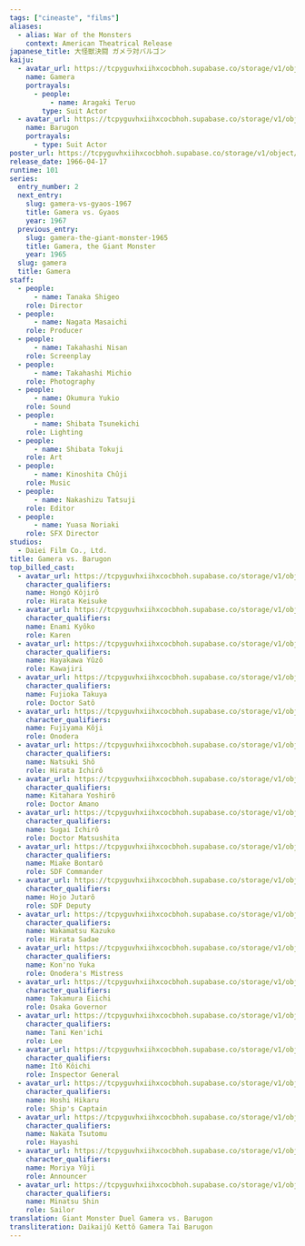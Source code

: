 ```yaml
---
tags: ["cineaste", "films"]
aliases:
  - alias: War of the Monsters
    context: American Theatrical Release
japanese_title: 大怪獣決闘 ガメラ対バルゴン
kaiju:
  - avatar_url: https://tcpyguvhxiihxcocbhoh.supabase.co/storage/v1/object/public/godzilla-cineaste-public/content/films/gamera-vs-barugon-1966/kaiju-avatars/teruo-aragaki-0.jpg?t=2023-09-01T02%3A50%3A32.132Z
    name: Gamera
    portrayals:
      - people:
          - name: Aragaki Teruo
        type: Suit Actor
  - avatar_url: https://tcpyguvhxiihxcocbhoh.supabase.co/storage/v1/object/public/godzilla-cineaste-public/content/films/gamera-vs-barugon-1966/kaiju-avatars/02361.jpg?t=2023-09-17T17%3A33%3A15.877Z
    name: Barugon
    portrayals:
      - type: Suit Actor
poster_url: https://tcpyguvhxiihxcocbhoh.supabase.co/storage/v1/object/public/godzilla-cineaste-public/content/films/gamera-vs-barugon-1966/posters/gamera-vs-barugon-1966.jpg
release_date: 1966-04-17
runtime: 101
series:
  entry_number: 2
  next_entry:
    slug: gamera-vs-gyaos-1967
    title: Gamera vs. Gyaos
    year: 1967
  previous_entry:
    slug: gamera-the-giant-monster-1965
    title: Gamera, the Giant Monster
    year: 1965
  slug: gamera
  title: Gamera
staff:
  - people:
      - name: Tanaka Shigeo
    role: Director
  - people:
      - name: Nagata Masaichi
    role: Producer
  - people:
      - name: Takahashi Nisan
    role: Screenplay
  - people:
      - name: Takahashi Michio
    role: Photography
  - people:
      - name: Okumura Yukio
    role: Sound
  - people:
      - name: Shibata Tsunekichi
    role: Lighting
  - people:
      - name: Shibata Tokuji
    role: Art
  - people:
      - name: Kinoshita Chûji
    role: Music
  - people:
      - name: Nakashizu Tatsuji
    role: Editor
  - people:
      - name: Yuasa Noriaki
    role: SFX Director
studios:
  - Daiei Film Co., Ltd.
title: Gamera vs. Barugon
top_billed_cast:
  - avatar_url: https://tcpyguvhxiihxcocbhoh.supabase.co/storage/v1/object/public/godzilla-cineaste-public/content/films/gamera-vs-barugon-1966/cast-avatars/kojiro-hongo-0.jpg
    character_qualifiers:
    name: Hongô Kôjirô
    role: Hirata Keisuke
  - avatar_url: https://tcpyguvhxiihxcocbhoh.supabase.co/storage/v1/object/public/godzilla-cineaste-public/content/films/gamera-vs-barugon-1966/cast-avatars/kyoko-enami-0.jpg
    character_qualifiers:
    name: Enami Kyôko
    role: Karen
  - avatar_url: https://tcpyguvhxiihxcocbhoh.supabase.co/storage/v1/object/public/godzilla-cineaste-public/content/films/gamera-vs-barugon-1966/cast-avatars/yuzo-hayakawa-0.jpg
    character_qualifiers:
    name: Hayakawa Yûzô
    role: Kawajiri
  - avatar_url: https://tcpyguvhxiihxcocbhoh.supabase.co/storage/v1/object/public/godzilla-cineaste-public/content/films/gamera-vs-barugon-1966/cast-avatars/takuya-fujioka-0.jpg
    character_qualifiers:
    name: Fujioka Takuya
    role: Doctor Satô
  - avatar_url: https://tcpyguvhxiihxcocbhoh.supabase.co/storage/v1/object/public/godzilla-cineaste-public/content/films/gamera-vs-barugon-1966/cast-avatars/koji-fujiyama-0.jpg
    character_qualifiers:
    name: Fujiyama Kôji
    role: Onodera
  - avatar_url: https://tcpyguvhxiihxcocbhoh.supabase.co/storage/v1/object/public/godzilla-cineaste-public/content/films/gamera-vs-barugon-1966/cast-avatars/sho-natsuki-0.jpg
    character_qualifiers:
    name: Natsuki Shô
    role: Hirata Ichirô
  - avatar_url: https://tcpyguvhxiihxcocbhoh.supabase.co/storage/v1/object/public/godzilla-cineaste-public/content/films/gamera-vs-barugon-1966/cast-avatars/yoshiro-kitahara-0.jpg
    character_qualifiers:
    name: Kitahara Yoshirô
    role: Doctor Amano
  - avatar_url: https://tcpyguvhxiihxcocbhoh.supabase.co/storage/v1/object/public/godzilla-cineaste-public/content/films/gamera-vs-barugon-1966/cast-avatars/ichiro-sugai-0.jpg
    character_qualifiers:
    name: Sugai Ichirô
    role: Doctor Matsushita
  - avatar_url: https://tcpyguvhxiihxcocbhoh.supabase.co/storage/v1/object/public/godzilla-cineaste-public/content/films/gamera-vs-barugon-1966/cast-avatars/bontaro-miake-0.jpg
    character_qualifiers:
    name: Miake Bontarô
    role: SDF Commander
  - avatar_url: https://tcpyguvhxiihxcocbhoh.supabase.co/storage/v1/object/public/godzilla-cineaste-public/content/films/gamera-vs-barugon-1966/cast-avatars/jutaro-hojo-0.jpg
    character_qualifiers:
    name: Hojo Jutarô
    role: SDF Deputy
  - avatar_url: https://tcpyguvhxiihxcocbhoh.supabase.co/storage/v1/object/public/godzilla-cineaste-public/content/films/gamera-vs-barugon-1966/cast-avatars/kazuko-wakamatsu-0.jpg
    character_qualifiers:
    name: Wakamatsu Kazuko
    role: Hirata Sadae
  - avatar_url: https://tcpyguvhxiihxcocbhoh.supabase.co/storage/v1/object/public/godzilla-cineaste-public/content/films/gamera-vs-barugon-1966/cast-avatars/yuka-konno-0.jpg
    character_qualifiers:
    name: Kon'no Yuka
    role: Onodera's Mistress
  - avatar_url: https://tcpyguvhxiihxcocbhoh.supabase.co/storage/v1/object/public/godzilla-cineaste-public/content/films/gamera-vs-barugon-1966/cast-avatars/eichi-takamura-0.jpg
    character_qualifiers:
    name: Takamura Eiichi
    role: Osaka Governor
  - avatar_url: https://tcpyguvhxiihxcocbhoh.supabase.co/storage/v1/object/public/godzilla-cineaste-public/content/films/gamera-vs-barugon-1966/cast-avatars/kenichi-tani-0.jpg
    character_qualifiers:
    name: Tani Ken'ichi
    role: Lee
  - avatar_url: https://tcpyguvhxiihxcocbhoh.supabase.co/storage/v1/object/public/godzilla-cineaste-public/content/films/gamera-vs-barugon-1966/cast-avatars/koichi-ito-0.jpg
    character_qualifiers:
    name: Itô Kôichi
    role: Inspector General
  - avatar_url: https://tcpyguvhxiihxcocbhoh.supabase.co/storage/v1/object/public/godzilla-cineaste-public/content/films/gamera-vs-barugon-1966/cast-avatars/hikaru-hoshi-0.jpg
    character_qualifiers:
    name: Hoshi Hikaru
    role: Ship's Captain
  - avatar_url: https://tcpyguvhxiihxcocbhoh.supabase.co/storage/v1/object/public/godzilla-cineaste-public/content/films/gamera-vs-barugon-1966/cast-avatars/tsutomu-nakata-0.jpg
    character_qualifiers:
    name: Nakata Tsutomu
    role: Hayashi
  - avatar_url: https://tcpyguvhxiihxcocbhoh.supabase.co/storage/v1/object/public/godzilla-cineaste-public/content/films/gamera-vs-barugon-1966/cast-avatars/yuji-moriya-0.jpg
    character_qualifiers:
    name: Moriya Yûji
    role: Announcer
  - avatar_url: https://tcpyguvhxiihxcocbhoh.supabase.co/storage/v1/object/public/godzilla-cineaste-public/content/films/gamera-vs-barugon-1966/cast-avatars/shin-minatsu-0.jpg
    character_qualifiers:
    name: Minatsu Shin
    role: Sailor
translation: Giant Monster Duel Gamera vs. Barugon
transliteration: Daikaijû Kettô Gamera Tai Barugon
---
```

